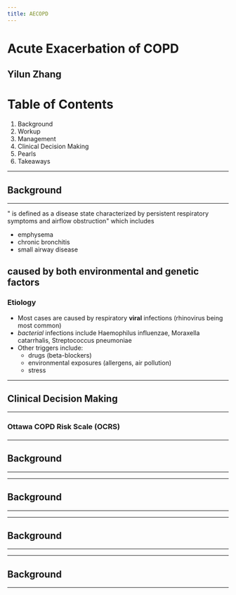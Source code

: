 ```yaml
---
title: AECOPD
---
```


# Acute Exacerbation of COPD

Yilun Zhang
---
# Table of Contents

1. Background
2. Workup
3. Management
4. Clinical Decision Making
5. Pearls
6. Takeaways
---
## Background
----
" is defined as a disease state characterized by persistent respiratory symptoms and airflow obstruction" which includes
- emphysema
- chronic bronchitis
- small airway disease

caused by both environmental and genetic factors
----
### Etiology
- Most cases are caused by respiratory **viral** infections (rhinovirus being most common)
- *bacterial* infections include  Haemophilus influenzae, Moraxella catarrhalis, Streptococcus pneumoniae
- Other triggers include:
     - drugs (beta-blockers)
     - environmental exposures (allergens, air pollution)
     - stress



---
## Clinical Decision Making
----
### Ottawa COPD Risk Scale (OCRS)





####
---
## Background
---

---
## Background
---

---
## Background
---

---
## Background
---

